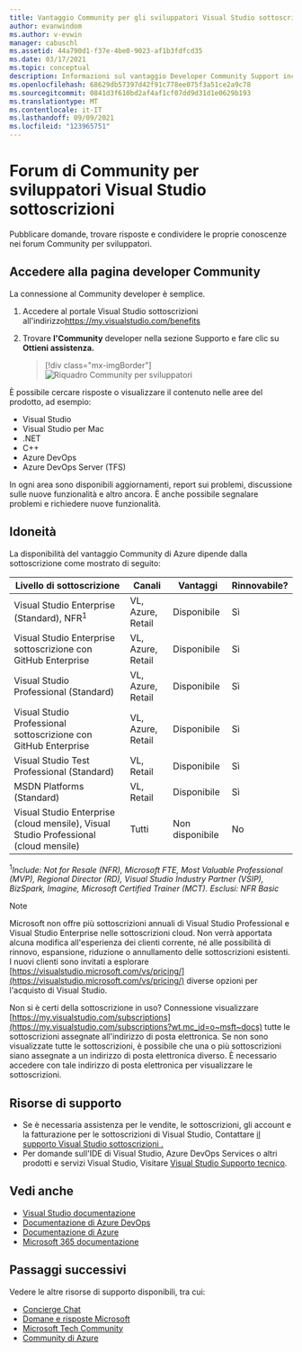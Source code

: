 ```yaml
---
title: Vantaggio Community per gli sviluppatori Visual Studio sottoscrizioni | Microsoft Docs
author: evanwindom
ms.author: v-evwin
manager: cabuschl
ms.assetid: 44a790d1-f37e-4be0-9023-af1b3fdfcd35
ms.date: 03/17/2021
ms.topic: conceptual
description: Informazioni sul vantaggio Developer Community Support incluso nelle sottoscrizioni Visual Studio selezionate.
ms.openlocfilehash: 68629db57397d42f91c778ee075f3a51ce2a9c78
ms.sourcegitcommit: 0841d3f610bd2af4af1cf07dd9d31d1e0629b193
ms.translationtype: MT
ms.contentlocale: it-IT
ms.lasthandoff: 09/09/2021
ms.locfileid: "123965751"
---
```

# <a name="developer-community-support-forum-in-visual-studio-subscriptions"></a>Forum di Community per sviluppatori Visual Studio sottoscrizioni
Pubblicare domande, trovare risposte e condividere le proprie conoscenze nei forum Community per sviluppatori.

## <a name="access-the-developer-community"></a>Accedere alla pagina developer Community
La connessione al Community developer è semplice.
1. Accedere al portale Visual Studio sottoscrizioni all'indirizzo<https://my.visualstudio.com/benefits>
0. Trovare **l'Community** developer nella sezione Supporto e fare clic su **Ottieni assistenza.**

   > [!div class="mx-imgBorder"]
   > ![Riquadro Community per sviluppatori](_img/vs-developer-community/vs-developer-community-tile.png "Fare clic su &quot;Ottieni assistenza&quot; per connettersi alla pagina developer Community")

È possibile cercare risposte o visualizzare il contenuto nelle aree del prodotto, ad esempio:
- Visual Studio
- Visual Studio per Mac
- .NET
- C++
- Azure DevOps
- Azure DevOps Server (TFS)

In ogni area sono disponibili aggiornamenti, report sui problemi, discussione sulle nuove funzionalità e altro ancora. È anche possibile segnalare problemi e richiedere nuove funzionalità.  


## <a name="eligibility"></a>Idoneità
La disponibilità del vantaggio Community di Azure dipende dalla sottoscrizione come mostrato di seguito:

|                                          Livello di sottoscrizione                                           |     Canali      |    Vantaggi    | Rinnovabile? |
|-------------------------------------------------------------------------------------------------------|-------------------|---------------|------------|
|                           Visual Studio Enterprise (Standard), NFR<sup>1</sup>                            | VL, Azure, Retail |   Disponibile    |    Sì     |
|                           Visual Studio Enterprise sottoscrizione con GitHub Enterprise                           | VL, Azure, Retail |   Disponibile    |    Sì     |
|                          Visual Studio Professional (Standard)                          | VL, Azure, Retail |   Disponibile    |    Sì     |
|                          Visual Studio Professional sottoscrizione con GitHub Enterprise                          | VL, Azure, Retail |   Disponibile    |    Sì     |
|                              Visual Studio Test Professional (Standard)                               |    VL, Retail     |   Disponibile    |    Sì     |
|                                       MSDN Platforms (Standard)                                       |    VL, Retail     |   Disponibile    |    Sì     |
| Visual Studio Enterprise (cloud mensile), Visual Studio Professional (cloud mensile)|        Tutti        | Non disponibile |     No     |

<sup>1</sup>*Include: Not for Resale (NFR), Microsoft FTE, Most Valuable Professional (MVP), Regional Director (RD), Visual Studio Industry Partner (VSIP), BizSpark, Imagine, Microsoft Certified Trainer (MCT).  Esclusi: NFR Basic*  

> [!NOTE]
> Microsoft non offre più sottoscrizioni annuali di Visual Studio Professional e Visual Studio Enterprise nelle sottoscrizioni cloud. Non verrà apportata alcuna modifica all'esperienza dei clienti corrente, né alle possibilità di rinnovo, espansione, riduzione o annullamento delle sottoscrizioni esistenti. I nuovi clienti sono invitati a esplorare [https://visualstudio.microsoft.com/vs/pricing/](https://visualstudio.microsoft.com/vs/pricing/) diverse opzioni per l'acquisto di Visual Studio.

Non si è certi della sottoscrizione in uso?  Connessione visualizzare [https://my.visualstudio.com/subscriptions](https://my.visualstudio.com/subscriptions?wt.mc_id=o~msft~docs) tutte le sottoscrizioni assegnate all'indirizzo di posta elettronica. Se non sono visualizzate tutte le sottoscrizioni, è possibile che una o più sottoscrizioni siano assegnate a un indirizzo di posta elettronica diverso.  È necessario accedere con tale indirizzo di posta elettronica per visualizzare le sottoscrizioni.

## <a name="support-resources"></a>Risorse di supporto
- Se è necessaria assistenza per le vendite, le sottoscrizioni, gli account e la fatturazione per le sottoscrizioni di Visual Studio,  Contattare [il supporto Visual Studio sottoscrizioni .](https://my.visualstudio.com/gethelp)
- Per domande sull'IDE di Visual Studio, Azure DevOps Services o altri prodotti e servizi Visual Studio,  Visitare [Visual Studio Supporto tecnico](https://visualstudio.microsoft.com/support/).

## <a name="see-also"></a>Vedi anche
- [Visual Studio documentazione](/visualstudio/)
- [Documentazione di Azure DevOps](/azure/devops/)
- [Documentazione di Azure](/azure/)
- [Microsoft 365 documentazione](/microsoft-365/)

## <a name="next-steps"></a>Passaggi successivi
Vedere le altre risorse di supporto disponibili, tra cui:
- [Concierge Chat](vs-concierge-chat.md)
- [Domane e risposte Microsoft](vs-microsoft-qa.md)
- [Microsoft Tech Community](vs-microsoft-tech-community.md)
- [Community di Azure](vs-azure-community.md)
